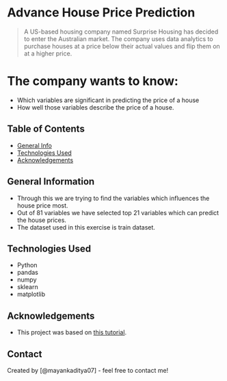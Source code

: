 # Advance House Price Prediction
> A US-based housing company named Surprise Housing has decided to enter the Australian market. The company uses data analytics to purchase houses at a price below their actual values and flip them on at a higher price. 
# The company wants to know: 
- Which variables are significant in predicting the price of a house
- How well those variables describe the price of a house.


## Table of Contents
* [General Info](#general-information)
* [Technologies Used](#technologies-used)
* [Acknowledgements](#acknowledgements)

<!-- You can include any other section that is pertinent to your problem -->

## General Information
- Through this we are trying to find the variables which influences the house price most.
- Out of 81 variables we have selected top 21 variables which can predict the house prices.
- The dataset used in this exercise is train dataset.


## Technologies Used
- Python
- pandas 
- numpy 
- sklearn 
- matplotlib

<!-- As the libraries versions keep on changing, it is recommended to mention the version of library used in this project -->

## Acknowledgements
- This project was based on [this tutorial](https://www.youtube.com/user/krishnaik06/playlists).


## Contact
Created by [@mayankaditya07] - feel free to contact me!

